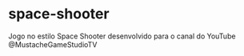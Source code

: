 # space-shooter
Jogo no estilo Space Shooter desenvolvido para o canal do YouTube @MustacheGameStudioTV
